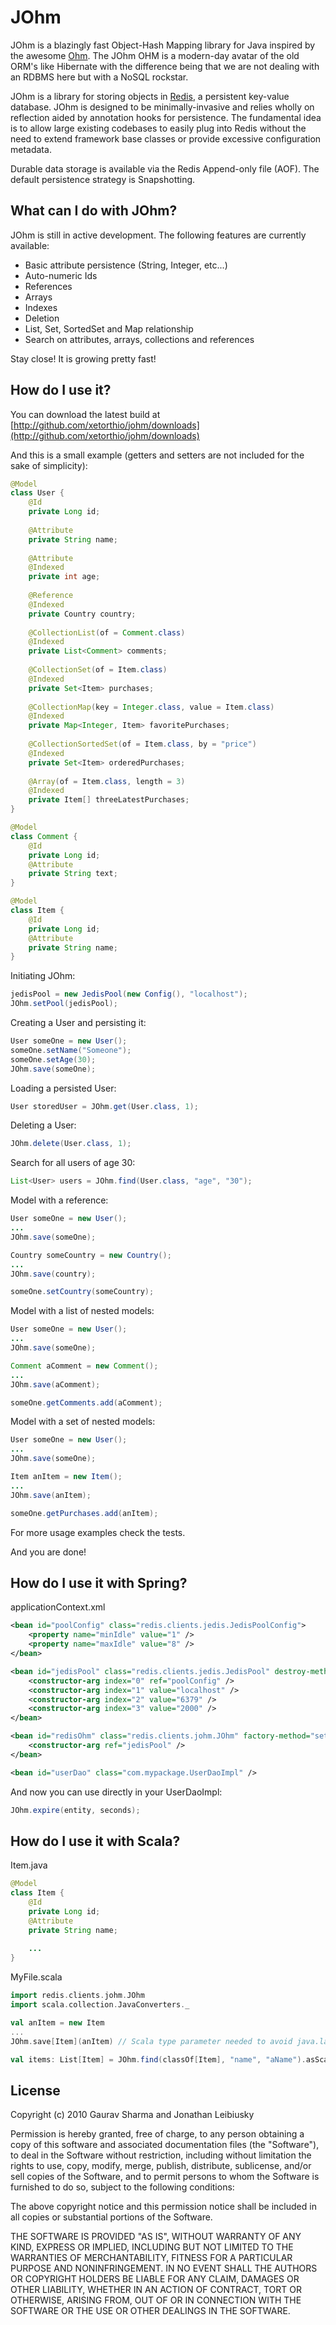 # JOhm

JOhm is a blazingly fast Object-Hash Mapping library for Java inspired by the awesome [Ohm](http://github.com/soveran/ohm). The JOhm OHM is a 
modern-day avatar of the old ORM's like Hibernate with the difference being that we are not dealing with an RDBMS here but with a NoSQL rockstar.

JOhm is a library for storing objects in [Redis](http://github.com/antirez/redis), a persistent key-value database. JOhm is designed to be 
minimally-invasive and relies wholly on reflection aided by annotation hooks for persistence. The fundamental idea is to allow large existing
codebases to easily plug into Redis without the need to extend framework base classes or provide excessive configuration metadata.

Durable data storage is available via the Redis Append-only file (AOF). The default persistence strategy is Snapshotting.

## What can I do with JOhm?
JOhm is still in active development. The following features are currently available:

- Basic attribute persistence (String, Integer, etc...)
- Auto-numeric Ids
- References
- Arrays
- Indexes
- Deletion
- List, Set, SortedSet and Map relationship
- Search on attributes, arrays, collections and references

Stay close! It is growing pretty fast!

## How do I use it?

You can download the latest build at [http://github.com/xetorthio/johm/downloads](http://github.com/xetorthio/johm/downloads)

And this is a small example (getters and setters are not included for the sake of simplicity):

```java
@Model
class User {
	@Id
	private Long id;
	
	@Attribute
	private String name;
	
	@Attribute
	@Indexed
	private int age;
	
	@Reference
	@Indexed
	private Country country;
	
	@CollectionList(of = Comment.class)
	@Indexed
	private List<Comment> comments;
	
	@CollectionSet(of = Item.class)
	@Indexed
	private Set<Item> purchases;
	
	@CollectionMap(key = Integer.class, value = Item.class)
	@Indexed
	private Map<Integer, Item> favoritePurchases;
	
	@CollectionSortedSet(of = Item.class, by = "price")
	@Indexed
	private Set<Item> orderedPurchases;
	
	@Array(of = Item.class, length = 3)
	@Indexed
	private Item[] threeLatestPurchases;
}

@Model
class Comment {
	@Id
	private Long id;
	@Attribute
	private String text;
}

@Model
class Item {
	@Id
	private Long id;
	@Attribute
	private String name;
}
```

Initiating JOhm:

```java
jedisPool = new JedisPool(new Config(), "localhost");
JOhm.setPool(jedisPool);
```

Creating a User and persisting it:

```java
User someOne = new User();
someOne.setName("Someone");
someOne.setAge(30);
JOhm.save(someOne);
```

Loading a persisted User:
	
```java
User storedUser = JOhm.get(User.class, 1);
```

Deleting a User:

```java
JOhm.delete(User.class, 1);
```

Search for all users of age 30:

```java
List<User> users = JOhm.find(User.class, "age", "30");
```

Model with a reference:

```java
User someOne = new User();
...
JOhm.save(someOne);

Country someCountry = new Country();
...
JOhm.save(country);

someOne.setCountry(someCountry);
```

Model with a list of nested models:

```java
User someOne = new User();
...
JOhm.save(someOne);

Comment aComment = new Comment();
...
JOhm.save(aComment);

someOne.getComments.add(aComment);
```

Model with a set of nested models:

```java
User someOne = new User();
...
JOhm.save(someOne);

Item anItem = new Item();
...
JOhm.save(anItem);

someOne.getPurchases.add(anItem);
```

For more usage examples check the tests.

And you are done!

## How do I use it with Spring?

applicationContext.xml

```xml
<bean id="poolConfig" class="redis.clients.jedis.JedisPoolConfig">
	<property name="minIdle" value="1" />
	<property name="maxIdle" value="8" />
</bean>

<bean id="jedisPool" class="redis.clients.jedis.JedisPool" destroy-method="destroy">
	<constructor-arg index="0" ref="poolConfig" />
	<constructor-arg index="1" value="localhost" />
	<constructor-arg index="2" value="6379" />
	<constructor-arg index="3" value="2000" />
</bean>

<bean id="redisOhm" class="redis.clients.johm.JOhm" factory-method="setPool" scope="singleton" >
	<constructor-arg ref="jedisPool" />
</bean>

<bean id="userDao" class="com.mypackage.UserDaoImpl" />
```

And now you can use directly in your UserDaoImpl:

```java
JOhm.expire(entity, seconds);
```
	
## How do I use it with Scala?

Item.java

```java
@Model
class Item {
    @Id
    private Long id;
    @Attribute
    private String name;
    
    ...
}
```

MyFile.scala

```scala
import redis.clients.johm.JOhm
import scala.collection.JavaConverters._

val anItem = new Item
...
JOhm.save[Item](anItem) // Scala type parameter needed to avoid java.lang.ClassCastException

val items: List[Item] = JOhm.find(classOf[Item], "name", "aName").asScala.toList
```

## License

Copyright (c) 2010 Gaurav Sharma and Jonathan Leibiusky

Permission is hereby granted, free of charge, to any person
obtaining a copy of this software and associated documentation
files (the "Software"), to deal in the Software without
restriction, including without limitation the rights to use,
copy, modify, merge, publish, distribute, sublicense, and/or sell
copies of the Software, and to permit persons to whom the
Software is furnished to do so, subject to the following
conditions:

The above copyright notice and this permission notice shall be
included in all copies or substantial portions of the Software.

THE SOFTWARE IS PROVIDED "AS IS", WITHOUT WARRANTY OF ANY KIND,
EXPRESS OR IMPLIED, INCLUDING BUT NOT LIMITED TO THE WARRANTIES
OF MERCHANTABILITY, FITNESS FOR A PARTICULAR PURPOSE AND
NONINFRINGEMENT. IN NO EVENT SHALL THE AUTHORS OR COPYRIGHT
HOLDERS BE LIABLE FOR ANY CLAIM, DAMAGES OR OTHER LIABILITY,
WHETHER IN AN ACTION OF CONTRACT, TORT OR OTHERWISE, ARISING
FROM, OUT OF OR IN CONNECTION WITH THE SOFTWARE OR THE USE OR
OTHER DEALINGS IN THE SOFTWARE.

